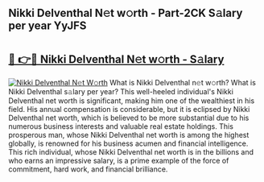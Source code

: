 ## Nikki Delventhal N𝚎t w𝚘rth - Part-2CK S𝚊lary per year YyJFS

# <h2><a href="http://gc127jx.nevu.top/?p=Nikki+Delventhal">🔗 👉🔴 Nikki Delventhal N𝚎t w𝚘rth - S𝚊lary</a></h2>

[![Nikki Delventhal N𝚎t W𝚘rth](https://i.imgur.com/Oavwk0R.jpeg)](http://gc127jx.nevu.top/?p=Nikki+Delventhal)
What is Nikki Delventhal n𝚎t w𝚘rth? What is Nikki Delventhal s𝚊lary per year?
This well-heeled individual's Nikki Delventhal net worth is significant, making him one of the wealthiest in his field. His annual compensation is considerable, but it is eclipsed by Nikki Delventhal net worth, which is believed to be more substantial due to his numerous business interests and valuable real estate holdings. This prosperous man, whose Nikki Delventhal net worth is among the highest globally, is renowned for his business acumen and financial intelligence. This rich individual, whose Nikki Delventhal net worth is in the billions and who earns an impressive salary, is a prime example of the force of commitment, hard work, and financial brilliance.
